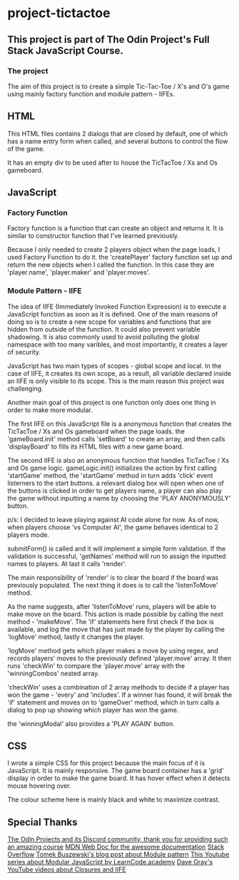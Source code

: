 # project-tictactoe

## This project is part of The Odin Project's Full Stack JavaScript Course.

### The project

The aim of this project is to create a simple Tic-Tac-Toe / X's and O's game using mainly factory function and module pattern - IIFEs.

## HTML

This HTML files contains 2 dialogs that are closed by default, one of which has a name entry form when called, and several buttons to control the flow of the game.

It has an empty div to be used after to house the TicTacToe / Xs and Os gameboard.

## JavaScript

### Factory Function

Factory function is a function that can create an object and returns it. It is similar to constructor function that I've learned previously.

Because I only needed to create 2 players object when the page loads, I used Factory Function to do it. the 'createPlayer' factory function set up and return the new objects when I called the function. In this case they are 'player.name', 'player.maker' and 'player.moves'.

### Module Pattern - IIFE

The idea of IIFE (Immediately Invoked Function Expression) is to execute a JavaScript function as soon as it is defined. One of the main reasons of doing so is to create a new scope for variables and functions that are hidden from outside of the function. It could also prevent variable shadowing. It is also commonly used to avoid polluting the global namespace with too many varibles, and most importantly, it creates a layer of security.

JavaScript has two main types of scopes - global scope and local. In the case of IIFE, it creates its own scope, as a result, all variable declared inside an IIFE is only visible to its scope. This is the main reason this project was challenging.

Another main goal of this project is one function only does one thing in order to make more modular.

The first IIFE on this JavaScript file is a anonymous function that creates the TicTacToe / Xs and Os gameboard when the page loads. the 'gameBoard.init' method calls 'setBoard' to create an array, and then calls 'displayBoard' to fills its HTML files with a new game board.

The second IIFE is also an anonymous function that handles TicTacToe / Xs and Os game logic. gameLogic.init() initializes the action by first calling 'startGame' method, the 'startGame' method in turn adds 'click' event listerners to the start buttons. a relevant dialog box will open when one of the buttons is clicked in order to get players name, a player can also play the game without inputting a name by choosing the 'PLAY ANONYMOUSLY' button. 

p/s: I decided to leave playing against AI code alone for now. As of now, when players choose 'vs Computer AI', the game behaves identical to 2 players mode.

submitForm() is called and it will implement a simple form validation. If the validation is successful, 'getNames' method will run to assign the inputted names to players. At last it calls 'render'.

The main responsibility of 'render' is to clear the board if the board was previously populated. The next thing it does is to call the 'listenToMove' method.

As the name suggests, after 'listenToMove' runs, players will be able to make move on the board. This action is made possible by calling the next method - 'makeMove'. The 'if' statements here first check if the box is available, and log the move that has just made by the player by calling the 'logMove' method, lastly it changes the player.

'logMove' method gets which player makes a move by using regex, and records players' moves to the previously defined 'player.move' array. It then runs 'checkWin' to compare the 'player.move' array with the 'winningCombos' nested array.

'checkWin' uses a combination of 2 array methods to decide if a player has won the game - 'every' and 'includes'. If a winner has found, it will break the 'if' statement and moves on to 'gameOver' method, which in turn calls a dialog to pop up showing which player has won the game.

the 'winningModal' also provides a 'PLAY AGAIN' button.

## CSS

I wrote a simple CSS for this project because the main focus of it is JavaScript. It is mainly responsive. The game board container has a 'grid' display in order to make the game board. It has hover effect when it detects mouse hovering over.

The colour scheme here is mainly black and white to maximize contrast.

## Special Thanks

[The Odin Projects and its Discord community, thank you for providing such an amazing course](https://www.theodinproject.com/)
[MDN Web Doc for the awesome documentation](https://developer.mozilla.org/en-US/)
[Stack Overflow](https://stackoverflow.com/)
[Tomek Buszewski's blog post about Module pattern](https://dev.to/tomekbuszewski/module-pattern-in-javascript-56jm)
[This Youtube series about Modular JavaScript by LearnCode.academy](https://www.youtube.com/playlist?list=PLoYCgNOIyGABs-wDaaxChu82q_xQgUb4f)
[Dave Gray's YouTube videos about Closures and IIFE](https://www.youtube.com/@DaveGrayTeachesCode)